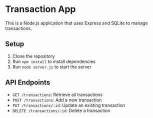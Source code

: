 # Transaction App

This is a Node.js application that uses Express and SQLite to manage transactions.

## Setup

1. Clone the repository
2. Run `npm install` to install dependencies
3. Run `node server.js` to start the server

## API Endpoints

- `GET /transactions`: Retrieve all transactions
- `POST /transactions`: Add a new transaction
- `PUT /transactions/:id`: Update an existing transaction
- `DELETE /transactions/:id`: Delete a transaction
